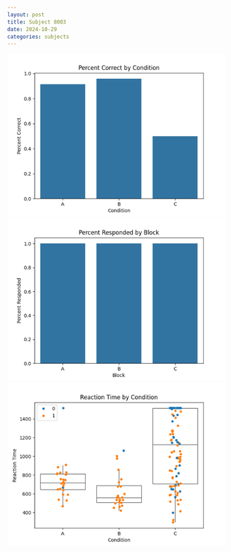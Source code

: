 ```yaml
---
layout: post
title: Subject 8003
date: 2024-10-29
categories: subjects
---
```


![](data/8003/run-4/8003_ATS_percent_correct.png)
![](data/8003/run-4/8003_ATS_percent_responded.png)
![](data/8003/run-4/8003_ATS_rt.png)
